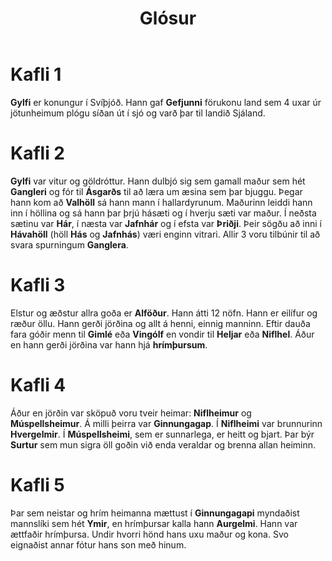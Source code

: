 ﻿---
layout: default
title: Glósur
---

# Kafli 1

**Gylfi** er konungur í Svíþjóð. Hann gaf **Gefjunni** förukonu land sem 4 uxar úr jötunheimum plógu síðan út í sjó og varð þar til landið Sjáland.

# Kafli 2

**Gylfi** var vitur og göldróttur. Hann dulbjó sig sem gamall maður sem hét **Gangleri** og fór til **Ásgarðs** til að læra um æsina sem þar bjuggu. Þegar hann kom að **Valhöll** sá hann mann í hallardyrunum. Maðurinn leiddi hann inn í höllina og sá hann þar þrjú hásæti og í hverju sæti var maður. Í neðsta sætinu var **Hár**, í næsta var **Jafnhár** og í efsta var **Þriðji**. Þeir sögðu að inni í **Hávahöll** (höll **Hás** og **Jafnhás**) væri enginn vitrari. Allir 3 voru tilbúnir til að svara spurningum **Ganglera**.

# Kafli 3

Elstur og æðstur allra goða er **Alföður**. Hann átti 12 nöfn. Hann er eilífur og ræður öllu. Hann gerði jörðina og allt á henni, einnig manninn. Eftir dauða fara góðir menn til **Gimlé** eða **Vingólf** en vondir til **Heljar** eða **Niflhel**. Áður en hann gerði jörðina var hann hjá **hrímþursum**. 

# Kafli 4

Áður en jörðin var sköpuð voru tveir heimar: **Niflheimur** og **Múspellsheimur**. Á milli þeirra var **Ginnungagap**. Í **Niflheimi** var brunnurinn **Hvergelmir**. Í **Múspellsheimi**, sem er sunnarlega, er heitt og bjart. Þar býr **Surtur** sem mun sigra öll goðin við enda veraldar og brenna allan heiminn. 

# Kafli 5

Þar sem neistar og hrím heimanna mættust í **Ginnungagapi** myndaðist mannslíki sem hét **Ymir**, en hrímþursar kalla hann **Aurgelmi**. Hann var ættfaðir hrímþursa. Undir hvorri hönd hans uxu maður og kona. Svo eignaðist annar fótur hans son með hinum. 